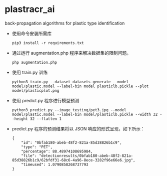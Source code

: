 # plastracr_ai
back-propagation algorithms for plastic type identification

- 使用命令安装所需库

  ```
  pip3 install -r requirements.txt
  ```

- 通过运行 augmentation.php 程序来解决数据集的限制问题。

      php augmentation.php

- 使用 train.py 训练

      python3 train.py --dataset datasets-generate --model model/plastic.model --label-bin model plasticlb.pickle --plot model/plasticplot.png

- 使用 predict.py 程序进行模型预测

      python3 predict.py --image testing/pet3.jpg --model model/plastic.model --label-bin model/plasticlb.pickle --width 32 --height 32 --flatten 1

- predict.py 程序的预测结果将以 JSON 响应的形式呈现，如下所示：

      {
          "id": "0bfab180-abeb-48f2-821a-85d38826b1c9",
          "type": "PET",
          "percentage": 88.48974108695984,
          "file": "detectionresults/0bfab180-abeb-48f2-821a-85d38826b1c9/62bfdf31-68c6-4a96-8ece-3282f96e66e6.jpg",
          "timeused": 1.0790858268737793
      }
